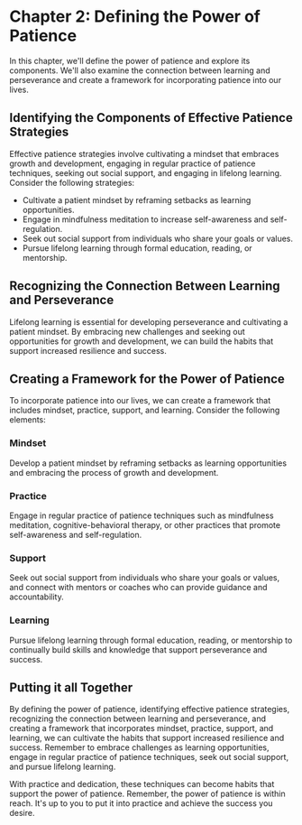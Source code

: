 Chapter 2: Defining the Power of Patience
=========================================

In this chapter, we'll define the power of patience and explore its components. We'll also examine the connection between learning and perseverance and create a framework for incorporating patience into our lives.

Identifying the Components of Effective Patience Strategies
-----------------------------------------------------------

Effective patience strategies involve cultivating a mindset that embraces growth and development, engaging in regular practice of patience techniques, seeking out social support, and engaging in lifelong learning. Consider the following strategies:

* Cultivate a patient mindset by reframing setbacks as learning opportunities.
* Engage in mindfulness meditation to increase self-awareness and self-regulation.
* Seek out social support from individuals who share your goals or values.
* Pursue lifelong learning through formal education, reading, or mentorship.

Recognizing the Connection Between Learning and Perseverance
------------------------------------------------------------

Lifelong learning is essential for developing perseverance and cultivating a patient mindset. By embracing new challenges and seeking out opportunities for growth and development, we can build the habits that support increased resilience and success.

Creating a Framework for the Power of Patience
----------------------------------------------

To incorporate patience into our lives, we can create a framework that includes mindset, practice, support, and learning. Consider the following elements:

### Mindset

Develop a patient mindset by reframing setbacks as learning opportunities and embracing the process of growth and development.

### Practice

Engage in regular practice of patience techniques such as mindfulness meditation, cognitive-behavioral therapy, or other practices that promote self-awareness and self-regulation.

### Support

Seek out social support from individuals who share your goals or values, and connect with mentors or coaches who can provide guidance and accountability.

### Learning

Pursue lifelong learning through formal education, reading, or mentorship to continually build skills and knowledge that support perseverance and success.

Putting it all Together
-----------------------

By defining the power of patience, identifying effective patience strategies, recognizing the connection between learning and perseverance, and creating a framework that incorporates mindset, practice, support, and learning, we can cultivate the habits that support increased resilience and success. Remember to embrace challenges as learning opportunities, engage in regular practice of patience techniques, seek out social support, and pursue lifelong learning.

With practice and dedication, these techniques can become habits that support the power of patience. Remember, the power of patience is within reach. It's up to you to put it into practice and achieve the success you desire.
